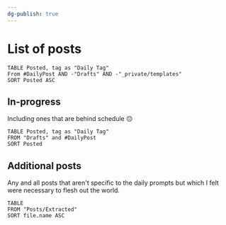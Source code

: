 ```yaml
---
dg-publish: true
---
```

# List of posts
```dataview
TABLE Posted, tag as "Daily Tag"
From #DailyPost AND -"Drafts" AND -"_private/templates"
SORT Posted ASC
```

## In-progress

Including ones that are behind schedule 😔
```dataview
TABLE Posted, tag as "Daily Tag"
FROM "Drafts" and #DailyPost
SORT Posted
```

## Additional posts

Any and all posts that aren't specific to the daily prompts but which I felt were necessary to flesh out the world.
```dataview
TABLE
FROM "Posts/Extracted"
SORT file.name ASC
```
